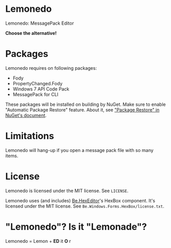 Lemonedo
========

Lemonedo: MessagePack Editor

__Choose the alternative!__

# Packages

Lemonedo requires on following packages:

* Fody
* PropertyChanged.Fody
* Windows 7 API Code Pack
* MessagePack for CLI

These packages will be installed on building by NuGet.
Make sure to enable "Automatic Package Restore" feature. About it, see ["Package Restore" in NuGet's document](http://docs.nuget.org/docs/reference/package-restore).

# Limitations

Lemonedo will hang-up if you open a message pack file with so many items.

# License

Lemonedo is licensed under the MIT license. See `LICENSE`.

Lemonedo uses (and includes) [Be.HexEditor](http://hexbox.sourceforge.net)'s HexBox component. It's licensed under the MIT license. See `Be.Windows.Forms.HexBox/license.txt`.

# "Lemonedo"? Is it "Lemonade"?

Lemonedo = Lemon + __ED__ it __O__ r
